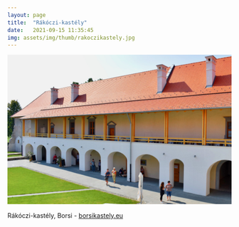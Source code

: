 ```yaml
---
layout: page
title:  "Rákóczi-kastély"
date:   2021-09-15 11:35:45
img: assets/img/thumb/rakoczikastely.jpg
---
```


![Rákóczi-kastély](assets/img/photo/rakoczikastely.jpg)

Rákóczi-kastély, Borsi - [borsikastely.eu](https://www.borsikastely.eu)